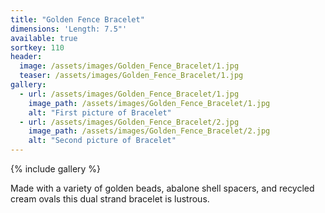 ```yaml
---
title: "Golden Fence Bracelet"
dimensions: 'Length: 7.5"'
available: true
sortkey: 110
header:
  image: /assets/images/Golden_Fence_Bracelet/1.jpg
  teaser: /assets/images/Golden_Fence_Bracelet/1.jpg
gallery:
  - url: /assets/images/Golden_Fence_Bracelet/1.jpg
    image_path: /assets/images/Golden_Fence_Bracelet/1.jpg
    alt: "First picture of Bracelet"
  - url: /assets/images/Golden_Fence_Bracelet/2.jpg
    image_path: /assets/images/Golden_Fence_Bracelet/2.jpg
    alt: "Second picture of Bracelet"
---
```



{% include gallery %}

Made with a variety of golden beads, abalone shell spacers, and recycled cream ovals this dual strand bracelet is lustrous.  